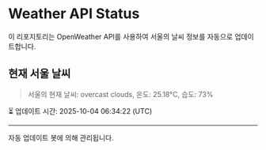 
# Weather API Status

이 리포지토리는 OpenWeather API를 사용하여 서울의 날씨 정보를 자동으로 업데이트합니다.

## 현재 서울 날씨
> 서울의 현재 날씨: overcast clouds, 온도: 25.18°C, 습도: 73%

⏳ 업데이트 시간: 2025-10-04 06:34:22 (UTC)

---
자동 업데이트 봇에 의해 관리됩니다.
